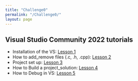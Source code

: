 ```yaml
---
title: "Challenge0"
permalink: "/Challenge0/"
layout: page
---
```


## Visual Studio Community 2022 tutorials
- Installation of the VS: [Lesson 1](Challenge0/Lesson1.md)
- How to add_remove files (.c, .h, .cpp): [Lesson 2](Challenge0/Lesson2.md)
- Project set up: [Lesson 3](Challenge0/Lesson3.md)
- How to Build a project_solution: [Lesson 4](Challenge0/Lesson4.md)
- How to Debug in VS: [Lesson 5](Challenge0/Lesson5.md)
